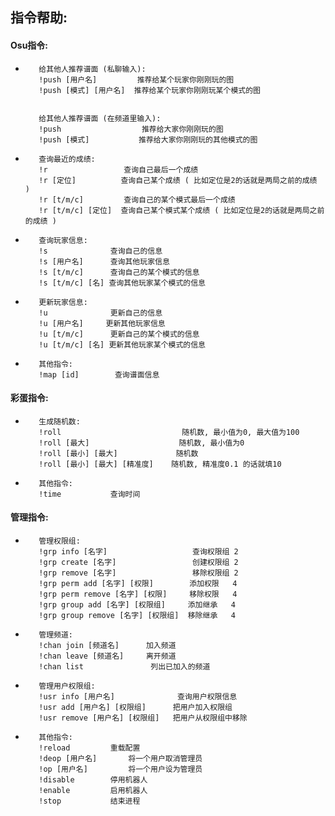 ## 指令帮助:

#### Osu指令:

-
         给其他人推荐谱面 (私聊输入):
         !push [用户名]         推荐给某个玩家你刚刚玩的图
         !push [模式] [用户名]  推荐给某个玩家你刚刚玩某个模式的图
       
       
         给其他人推荐谱面 (在频道里输入):
         !push                  推荐给大家你刚刚玩的图
         !push [模式]           推荐给大家你刚刚玩的其他模式的图

-
         查询最近的成绩:
         !r                 查询自己最后一个成绩
         !r [定位]          查询自己某个成绩 ( 比如定位是2的话就是两局之前的成绩 )
         !r [t/m/c]         查询自己的某个模式最后一个成绩
         !r [t/m/c] [定位]  查询自己某个模式某个成绩 ( 比如定位是2的话就是两局之前的成绩 )

-
         查询玩家信息:
         !s              查询自己的信息
         !s [用户名]      查询其他玩家信息
         !s [t/m/c]      查询自己的某个模式的信息
         !s [t/m/c] [名] 查询其他玩家某个模式的信息

-
         更新玩家信息:
         !u              更新自己的信息
         !u [用户名]     更新其他玩家信息
         !u [t/m/c]      更新自己的某个模式的信息
         !u [t/m/c] [名] 更新其他玩家某个模式的信息

-
         其他指令:
         !map [id]        查询谱面信息

#### 彩蛋指令:

-
         生成随机数:
         !roll                           随机数, 最小值为0, 最大值为100
         !roll [最大]                    随机数, 最小值为0
         !roll [最小] [最大]             随机数
         !roll [最小] [最大] [精准度]    随机数, 精准度0.1 的话就填10

-
         其他指令:
         !time           查询时间

#### 管理指令:

-
         管理权限组:
         !grp info [名字]                   查询权限组 2
         !grp create [名字]                 创建权限组 2
         !grp remove [名字]                 移除权限组 2
         !grp perm add [名字] [权限]        添加权限   4
         !grp perm remove [名字] [权限]     移除权限   4
         !grp group add [名字] [权限组]     添加继承   4
         !grp group remove [名字] [权限组]  移除继承   4

-
         管理频道:
         !chan join [频道名]      加入频道
         !chan leave [频道名]     离开频道
         !chan list               列出已加入的频道

-
         管理用户权限组:
         !usr info [用户名]              查询用户权限信息
         !usr add [用户名] [权限组]      把用户加入权限组
         !usr remove [用户名] [权限组]   把用户从权限组中移除

-
         其他指令:
         !reload         重载配置
         !deop [用户名]       将一个用户取消管理员
         !op [用户名]         将一个用户设为管理员
         !disable        停用机器人
         !enable         启用机器人
         !stop           结束进程